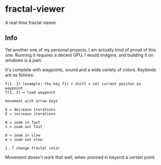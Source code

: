 # fractal-viewer
A real-time fractal viewer


## Info
Yet another one of my personal projects. I am actually kind of proud of this one. 
Running it requires a decent GPU, I would imagine, and building it on windows is
a pain. 

It's complete with waypoints, sound and a wide variety of colors. Keybinds are as follows:


    f(1..3) (example: the key f1) + shift = set current positon as waypoint
    f(1..3) = load waypoint

    movement with arrow keys

    Q = decrease iterations
    E = increase iterations

    W = zoom in fast
    S = zoom out fast

    D = zoom in slow
    A = zoom out slow
    
    1..7 change fractal color
    

Movement doesn't work that well, when zoomed in beyond a certain point.
